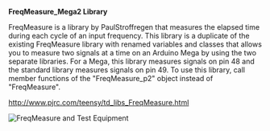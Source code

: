 **FreqMeasure_Mega2 Library**

FreqMeasure is a library by PaulStroffregen that measures the elapsed time during each cycle of an input frequency. This library is a duplicate of the existing FreqMeasure library with renamed variables and classes that allows you to measure two signals at a time on an Arduino Mega by using the two separate libraries. For a Mega, this library measures signals on pin 48 and the standard library measures signals on pin 49. To use this library, call member functions of the "FreqMeasure_p2" object instead of "FreqMeasure".

http://www.pjrc.com/teensy/td_libs_FreqMeasure.html

![FreqMeasure and Test Equipment](http://www.pjrc.com/teensy/td_libs_FreqMeasure_1.jpg)
